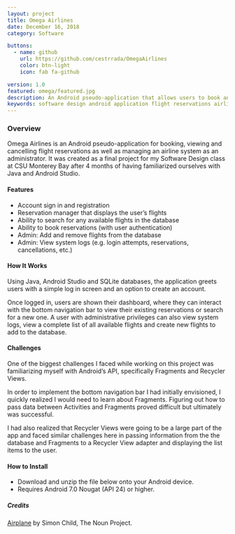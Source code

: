 ```yaml
---
layout: project
title: Omega Airlines
date: December 16, 2018
category: Software

buttons:
  - name: github
    url: https://github.com/cestrrada/OmegaAirlines
    color: btn-light
    icon: fab fa-github

version: 1.0
featured: omega/featured.jpg
description: An Android pseudo-application that allows users to book and manage their flight reservations.
keywords: software design android application flight reservations airline java development csumb
---
```


### Overview
Omega Airlines is an Android pseudo-application for booking, viewing and cancelling flight reservations as well as managing an airline system as an administrator. It was created as a final project for my Software Design class at CSU Monterey Bay after 4 months of having familiarized ourselves with Java and Android Studio.

#### Features
- Account sign in and registration
- Reservation manager that displays the user’s flights
- Ability to search for any available flights in the database
- Ability to book reservations (with user authentication)
- Admin: Add and remove flights from the database
- Admin: View system logs (e.g. login attempts, reservations, cancellations, etc.)

#### How It Works
Using Java, Android Studio and SQLite databases, the application greets users with a simple log in screen and an option to create an account.

Once logged in, users are shown their dashboard, where they can interact with the bottom navigation bar to view their existing reservations or search for a new one. A user with administrative privileges can also view system logs, view a complete list of all available flights and create new flights to add to the database.

#### Challenges
One of the biggest challenges I faced while working on this project was familiarizing myself with Android’s API, specifically Fragments and Recycler Views.

In order to implement the bottom navigation bar I had initially envisioned, I quickly realized I would need to learn about Fragments. Figuring out how to pass data between Activities and Fragments proved difficult but ultimately was successful.

I had also realized that Recycler Views were going to be a large part of the app and faced similar challenges here in passing information from the the database and Fragments to a Recycler View adapter and displaying the list items to the user.

#### How to Install
- Download and unzip the file below onto your Android device.
- Requires Android 7.0 Nougat (API 24) or higher.

##### Credits
[Airplane](https://thenounproject.com/term/airplane/100813) by Simon Child, The Noun Project.